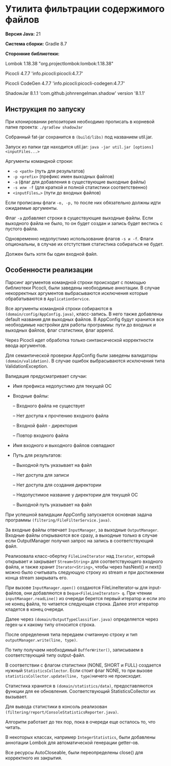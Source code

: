 # **Утилита фильтрации содержимого файлов**
**Версия Java:** 21

**Система сборки:** Gradle 8.7

**Сторонние библиотеки:**

Lombok 1.18.38 "org.projectlombok:lombok:1.18.38"

Picocli 4.7.7 'info.picocli:picocli:4.7.7'

Picocli CodeGen 4.7.7 'info.picocli:picocli-codegen:4.7.7'

ShadowJar 8.1.1 'com.github.johnrengelman.shadow' version '8.1.1'


## Инструкция по запуску
При клонировании репозитория необходимо прописать в корневой папке проекта:
`./gradlew shadowJar`

Собранный fat-jar сохранится в `(build/libs)` под названием util.jar.

Запуск из папки где находится util.jar:
`java -jar util.jar [options] <inputFiles...>`

Аргументы командной строки:
* `-o <path>` (путь для результатов)
* `-p <prefix>` (префикс имен выходных файлов)
* `-a` (флаг для добавления в существующие выходные файлы)
* `-s или -f` (для краткой и полной статистики соответственно)
* `<inputFiles…>` (пути до входных файлов)

Если прописаны флаги `-o, -p,` то после них обязательно должны идти ожидаемые аргументы.

Флаг `-a` добавляет строки в существующие выходные файлы. Если выходного файла не было, то он будет создан и запись будет вестись с пустого файла.

Одновременно недопустимо использование флагов `-s и -f`. Флаги опциональны, в случае их отстутствия статистика собираться не будет.

Должен быть хотя бы один входной файл.

## Особенности реализации

Парсинг аргументов командной строки происходит с помощью библиотеки Picocli, были заведены необходимые аннотации. В случае некорректных аргументов выбрасываются исключения которые обрабатываются в `ApplicationService`.

Все аргументы командной строки собираются в `(domain/config/AppConfig.java)`, класс-запись. В него также добавлены default названия для выходных файлов. В AppConfig будут хранится все необходимые настройки для работы программы: пути до входных и выходных файлов, флаг статистики, флаг append.

Через Picocli идет обработка только синтаксической корректности ввода аргументов.

Для семантической проверки AppConfig были заведены валидаторы `(domain/validation)`. В случае ошибок выбрасываются исключения типа ValidationException.

Валидация предусматривает случаи:
* Имя префикса недопустимо для текущей ОС
* Входные файлы:
  
  – Входного файла не существует
  
  – Нет доступа к прочтению входного файла
  
  – Входной файл - директория
  
  – Повтор входного файла
* Имя входного и выходного файлов совпадают
* Путь для результатов:
  
  – Выходной путь указывает на файл
  
  – Нет доступа для записи
  
  – Нет доступа для создания директории
  
  – Недопустимое название у директории для текущей ОС
  
  – Выходной путь указывает на файл

При успешной валидации AppConfig запускается основная задача программы `(filtering/FileFilterService.java)`.

За входные файлы отвечает `InputManager`, за выходные `OutputManager`.
Входные файлы открываются все сразу, а выходные только в случае если OutputManager получил запрос на запись в соответствующий файл.

Реализовала класс-обертку `FileLineIterator` над `Iterator`, который открывает и закрывает `Stream<String>` для соответствующего входного файла, и также хранит `Iterator<String>`, чтобы через hasNext() и next() можно было считывать следующую строку из stream и при достижении конца stream закрывать его.

При вызове `InputManager.open()` создаются FileLineIterator-ы для input-файлов, они добавляются в `Deque<FileLineIterator> q`. При чтении `inputManager.readLine()` из очереди берется первый итератор и если это не конец файла, то читается следующая строка. Далее этот итератор кладется в конец очереди.

Далее через `(domain/OutputTypeClassifier.java)` определяется через regex-ы к какому типу относится строка.

После определения типа передаем считанную строку и тип `outputManager.write(line, type)`.

По типу получаем необходимый `BufferWriter()`, записываем в соответствующий типу output-файл.

В соответствии с флагом статистики (NONE, SHORT и FULL) создается нужный `StatisticsCollector`. Если стоит флаг NONE, то при вызове `statisticsCollector.update(line, type)`ничего не происходит.

Статистика хранится в `(domain/statistics/data)`, предоставляются функции для ее обновления. Соответствующий StatisticsCollector их вызывает.

Для вывода статистики в консоль реализован `(filtering/report/ConsoleStatisticsReporter.java)`.

Алгоритм работает до тех пор, пока в очереди еще осталось то, что читать.

В некоторых классах, например `IntegerStatistics`, были добавлены аннотации Lombok для автоматической генерации getter-ов.

Все ресурсы AutoCloseable, были переопределены close() для корректного их закрытия.
